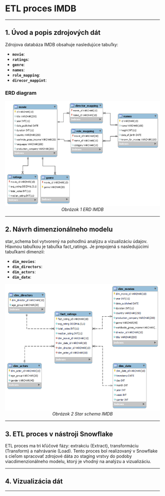# ETL proces IMDB 
---
## **1. Úvod a popis zdrojových dát**
Zdrojova databáza IMDB obsahuje nasledujúce tabuľky:
- **`movie`**:
- **`ratings`**:
- **`genre`**:
- **`names`**:
- **`role_mapping`**:
- **`direcor_mappint`**:

### **ERD diagram**
<p align="center">
  <img src="IMDB_ERD.png" alt="ERD Schema">
  <br>
  <em>Obrázok 1 ERD IMDB</em>
</p>

---
## **2. Návrh dimenzionálneho modelu**
star_schema bol vytvorený na pohodlnú analýzu a vizualizáciu údajov. Hlavnou tabuľkou je tabuľka fact_ratings. Je prepojená s nasledujúcimi tabuľkami dimenzií:
- **`dim_movies`**:
- **`dim_directors`**:
- **`dim_actors`**:
- **`dim_date`**:

<p align="center">
  <img src="IMDB_Star_schema.png" alt="Star Schema">
  <br>
  <em>Obrázok 2 Star schema IMDB</em>
</p>






---
## **3. ETL proces v nástroji Snowflake**
ETL proces ma tri kľúčové fázy: extrakciu (Extract), transformáciu (Transform) a nahrávanie (Load). Tento proces bol realizovaný v Snowflake s cieľom spracovať zdrojové dáta zo staging vrstvy do podoby viacdimenzionálneho modelu, ktorý je vhodný na analýzu a vizualizáciu.

---
## **4. Vizualizácia dát**
---
